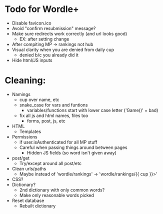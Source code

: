 # Todo for Wordle+

- Disable favicon.ico
- Avoid "confirm resubmission" message?
- Make sure redirects work correctly (and url looks good)
    - EX: after setting change
- After compiting MP -> rankings not hub
- Visual clarity when you are denied from daily cup
    - denied b/c you already did it
- Hide html/JS inputs

# Cleaning:
- Namings
    - cup over name, etc
    - snake_case for vars and funtions
        - variables/functions start with lower case letter ('Game()' = bad)
    - fix all js and html names, files too
        - forms, post, js, etc
- HTML
    - Templates
- Permissions
    - if user.isAuthenticated for all MP stuff
    - Careful when passing things around between pages
        - Hidden JS fields (so word isn't given away)
- post/get
    - Try/except around all post/etc
- Clean urls/paths
    - Maybe instead of 'wordle/rankings' -> 'wordle/rankings/{{ cup }}>'
- CSS?
- Dictionary?
    - 2nd dictionary with only common words?
    - Make only reasonable words picked
- Reset database
    - Rebuilt dictionary
